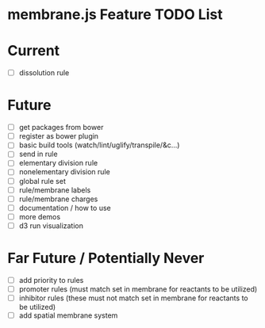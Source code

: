 membrane.js Feature TODO List
======================

# Current
- [ ] dissolution rule

# Future
- [ ] get packages from bower
- [ ] register as bower plugin
- [ ] basic build tools (watch/lint/uglify/transpile/&c...)
- [ ] send in rule
- [ ] elementary division rule
- [ ] nonelementary division rule
- [ ] global rule set
- [ ] rule/membrane labels
- [ ] rule/membrane charges
- [ ] documentation / how to use
- [ ] more demos
- [ ] d3 run visualization

# Far Future / Potentially Never
- [ ] add priority to rules
- [ ] promoter rules (must match set in membrane for reactants to be utilized)
- [ ] inhibitor rules (these must not match set in membrane for reactants to be utilized)
- [ ] add spatial membrane system
